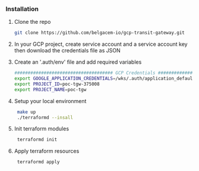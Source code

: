 ### Installation

1. Clone the repo
   ```sh
   git clone https://github.com/belgacem-io/gcp-transit-gateway.git
   ```
2. In your GCP project, create service account and a service account key then download the credentials file as JSON
3. Create an '.auth/env' file and add required variables
   ```sh
   ##################################### GCP Credentials ###################
   export GOOGLE_APPLICATION_CREDENTIALS=/wks/.auth/application_default_credentials.json
   export PROJECT_ID=poc-tgw-375008
   export PROJECT_NAME=poc-tgw

   ```
4. Setup your local environment
   ```sh
    make up
    ./terraformd --insall
   ```

5. Init terraform modules
   ```sh
    terraformd init
   ```
6. Apply terraform resources
   ```sh
    terraformd apply
   ```